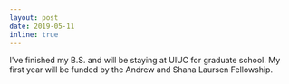 ```yaml
---
layout: post
date: 2019-05-11
inline: true
---
```


I've finished my B.S. and will be staying at UIUC for graduate school. My first year will be funded by the Andrew and Shana Laursen Fellowship.
